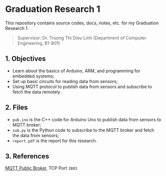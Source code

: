 # Graduation Research 1
This repository contains source codes, docs, notes, etc. for my Graduation Research 1.
> Supervisor: Dr. Truong Thi Dieu Linh (Department of Computer Engineering, B1-801)

## 1. Objectives
* Learn about the basics of Arduino, ARM, and programming for embedded systems;
* Set up basic circuits for reading data from sensors;
* Using MQTT protocol to publish data from sensors and subscribe to fetch the data remotely .

## 2. Files
* `pub.ino` is the C++ code for Arduino Uno to publish data from sensors to MQTT broker;
* `sub.py` is the Python code to subscribe to the MQTT broker and fetch the data from sensors;
* `report.pdf` is the report for this research.

## 3. References
[MQTT Public Broker](broker.hivemq.com), TCP Port `1883`

